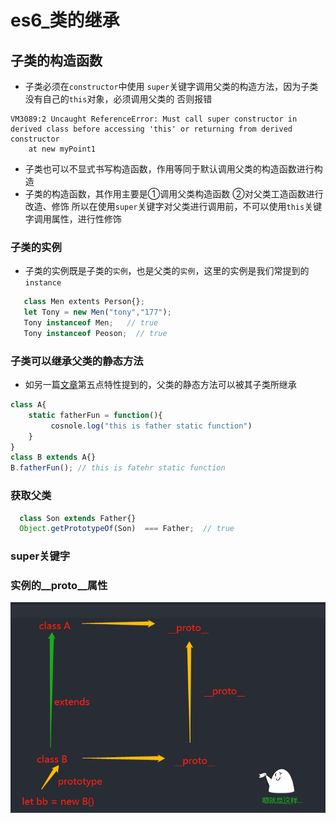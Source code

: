 # es6_类的继承

## 子类的构造函数
* 子类必须在`constructor`中使用 `super`关键字调用父类的构造方法，因为子类没有自己的`this`对象，必须调用父类的
否则报错
```error
VM3089:2 Uncaught ReferenceError: Must call super constructor in derived class before accessing 'this' or returning from derived constructor
    at new myPoint1 
```
* 子类也可以不显式书写构造函数，作用等同于默认调用父类的构造函数进行构造
* 子类的构造函数，其作用主要是①调用父类构造函数 ②对父类工造函数进行改造、修饰
所以在使用`super`关键字对父类进行调用前，不可以使用`this`关键字调用属性，进行性修饰

### 子类的实例
* 子类的实例既是子类的`实例`，也是父类的`实例`，这里的实例是我们常提到的`instance`
```js
   class Men extents Person{};
   let Tony = new Men("tony","177");
   Tony instanceof Men;   // true 
   Tony instanceof Peoson;  // true
```
### 子类可以继承父类的静态方法
* 如另一篇[文章](https://github.com/HXWfromDJTU/blog/blob/master/es6_class.md)第五点特性提到的，父类的静态方法可以被其子类所继承
```js
class A{
    static fatherFun = function(){
         cosnole.log("this is father static function")
    }
}
class B extends A{}
B.fatherFun(); // this is fatehr static function
```
### 获取父类
```js
  class Son extends Father{}
  Object.getPrototypeOf(Son)  === Father;  // true
```
### super关键字
### 实例的__proto__属性
![图片](./blog_assets/prototype.png)
